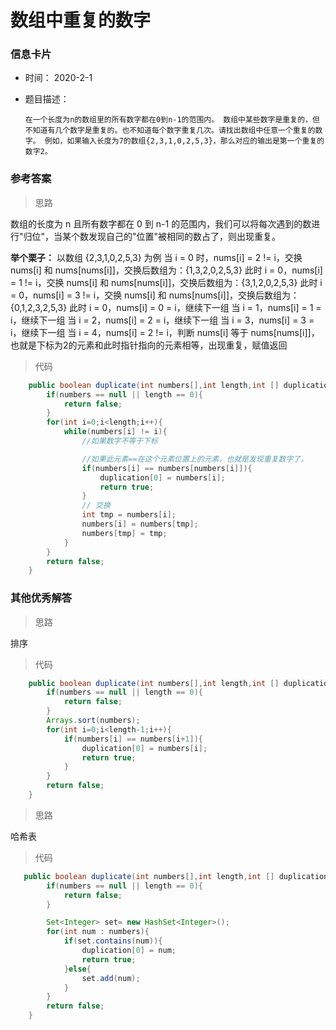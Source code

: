 # 数组中重复的数字 

### 信息卡片 

- 时间： 2020-2-1

- 题目描述：

  ```
  在一个长度为n的数组里的所有数字都在0到n-1的范围内。 数组中某些数字是重复的，但不知道有几个数字是重复的。也不知道每个数字重复几次。请找出数组中任意一个重复的数字。 例如，如果输入长度为7的数组{2,3,1,0,2,5,3}，那么对应的输出是第一个重复的数字2。
  ```

  

### 参考答案

> 思路

数组的长度为 n 且所有数字都在 0 到 n-1 的范围内，我们可以将每次遇到的数进行"归位"，当某个数发现自己的"位置"被相同的数占了，则出现重复。

**举个栗子：**
以数组 {2,3,1,0,2,5,3} 为例
当 i = 0 时，nums[i] = 2 != i，交换 nums[i] 和 nums[nums[i]]，交换后数组为：{1,3,2,0,2,5,3}
此时 i = 0，nums[i] = 1 != i，交换 nums[i] 和 nums[nums[i]]，交换后数组为：{3,1,2,0,2,5,3}
此时 i = 0，nums[i] = 3 != i，交换 nums[i] 和 nums[nums[i]]，交换后数组为：{0,1,2,3,2,5,3}
此时 i = 0，nums[i] = 0 = i，继续下一组
当 i = 1，nums[i] = 1 = i，继续下一组
当 i = 2，nums[i] = 2 = i，继续下一组
当 i = 3，nums[i] = 3 = i，继续下一组
当 i = 4，nums[i] = 2 != i，判断 nums[i] 等于 nums[nums[i]]，也就是下标为2的元素和此时指针指向的元素相等，出现重复，赋值返回




> 代码

```java
    public boolean duplicate(int numbers[],int length,int [] duplication) {
        if(numbers == null || length == 0){
            return false;
        }
        for(int i=0;i<length;i++){
            while(numbers[i] != i){
                //如果数字不等于下标

                //如果此元素==在这个元素位置上的元素，也就是发现重复数字了。
                if(numbers[i] == numbers[numbers[i]]){
                    duplication[0] = numbers[i];
                    return true;
                }
                // 交换
                int tmp = numbers[i];
                numbers[i] = numbers[tmp];
                numbers[tmp] = tmp;
            }
        }
        return false;
    }
```



### 其他优秀解答

> 思路

排序



> 代码

```java
    public boolean duplicate(int numbers[],int length,int [] duplication) {
        if(numbers == null || length == 0){
            return false;
        }
        Arrays.sort(numbers);
        for(int i=0;i<length-1;i++){
            if(numbers[i] == numbers[i+1]){
                duplication[0] = numbers[i];
                return true;
            }
        }
        return false;
    }
```





> 思路

哈希表



> 代码

```java
   public boolean duplicate(int numbers[],int length,int [] duplication) {
        if(numbers == null || length == 0){
            return false;
        }

        Set<Integer> set= new HashSet<Integer>();
        for(int num : numbers){
            if(set.contains(num)){
                duplication[0] = num;
                return true;
            }else{
                set.add(num);
            }
        }
        return false;
    }
```



